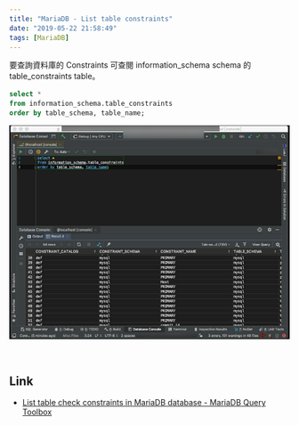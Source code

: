 ```yaml
---
title: "MariaDB - List table constraints"
date: "2019-05-22 21:58:49"
tags: [MariaDB]
---
```



要查詢資料庫的 Constraints 可查閱 information_schema schema 的 table_constraints table。  

<!-- More -->

```sql
select *
from information_schema.table_constraints
order by table_schema, table_name;
```

![1.png](1.png)

</br>


Link
----
* [List table check constraints in MariaDB database - MariaDB Query Toolbox](https://dataedo.com/kb/query/mariadb/list-table-check-constraints)
